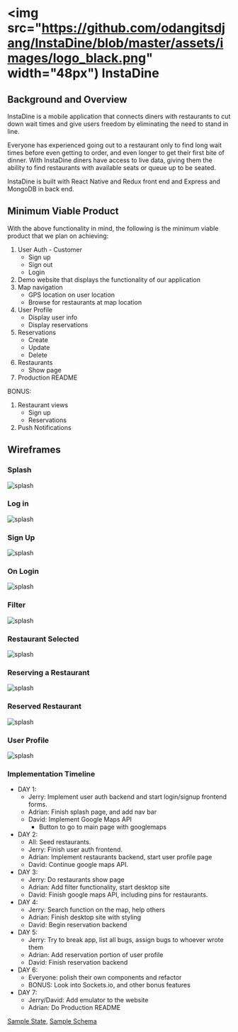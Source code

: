 # <img src="https://github.com/odangitsdjang/InstaDine/blob/master/assets/images/logo_black.png" width="48px") InstaDine

## Background and Overview

InstaDine is a mobile application that connects diners with restaurants to cut down wait times and give users freedom by eliminating the need to stand in line. 

Everyone has experienced going out to a restaurant only to find long wait times before even getting to order, and even longer to get their first bite of dinner. With InstaDine diners have access to live data, giving them the ability to find restaurants with available seats or queue up to be seated.

InstaDine is built with React Native and Redux front end and Express and MongoDB in back end. 

## Minimum Viable Product
With the above functionality in mind, the following is the minimum viable product that we plan on achieving:

1. User Auth - Customer
   * Sign up
   * Sign out
   * Login
2. Demo website that displays the functionality of our application
3. Map navigation
   * GPS location on user location
   * Browse for restaurants at map location
4. User Profile
   * Display user info
   * Display reservations
5. Reservations
   * Create
   * Update
   * Delete
6. Restaurants
   * Show page
7. Production README

BONUS: 
1. Restaurant views
   * Sign up
   * Reservations
2. Push Notifications


## Wireframes

### Splash
![splash](https://github.com/odangitsdjang/Instadine/blob/master/docs/splash.png)

### Log in 
![splash](https://github.com/odangitsdjang/Instadine/blob/master/docs/login.png)

### Sign Up
![splash](https://github.com/odangitsdjang/Instadine/blob/master/docs/signup.png)

### On Login
![splash](https://github.com/odangitsdjang/Instadine/blob/master/docs/onlogin.png)


### Filter
![splash](https://github.com/odangitsdjang/Instadine/blob/master/docs/filter.png)

### Restaurant Selected
![splash](https://github.com/odangitsdjang/Instadine/blob/master/docs/restaurant-pin.png)

### Reserving a Restaurant
![splash](https://github.com/odangitsdjang/Instadine/blob/master/docs/restaurant-reserve.png)

### Reserved Restaurant
![splash](https://github.com/odangitsdjang/Instadine/blob/master/docs/restaurant-reserved.png)

### User Profile
![splash](https://github.com/odangitsdjang/Instadine/blob/master/docs/user-show.png)

### Implementation Timeline 
- DAY 1:
  - Jerry: Implement user auth backend and start login/signup frontend forms.
  - Adrian: Finish splash page, and add nav bar
  - David: Implement Google Maps API  
    - Button to go to main page with googlemaps
- DAY 2: 
  - All: Seed restaurants.
  - Jerry: Finish user auth frontend.
  - Adrian: Implement restaurants backend, start user profile page
  - David: Continue google maps API.
- DAY 3:
  - Jerry: Do restaurants show page
  - Adrian: Add filter functionality, start desktop site 
  - David: Finish google maps API, including pins for restaurants.
- DAY 4:
  - Jerry:   Search function on the map, help others 
  - Adrian: Finish desktop site with styling
  - David: Begin reservation backend
- DAY 5: 
  - Jerry: Try to break app, list all bugs, assign bugs to whoever wrote them
  - Adrian: Add reservation portion of user profile
  - David:  Finish reservation backend
- DAY 6: 
  - Everyone: polish their own components and refactor
  - BONUS: Look into Sockets.io, and other bonus features
- DAY 7:
  - Jerry/David: Add emulator to the website
  - Adrian: Do Production README


[Sample State,](https://github.com/odangitsdjang/Instadine/blob/master/docs/sample_state.md)
[Sample Schema](https://github.com/odangitsdjang/Instadine/blob/master/docs/sample_schema.md)
